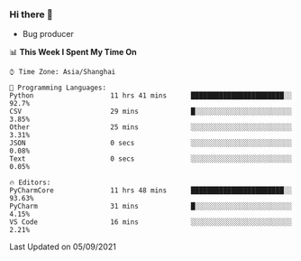 ### Hi there 👋
* Bug producer
<!--START_SECTION:waka-->
📊 **This Week I Spent My Time On** 

```text
⌚︎ Time Zone: Asia/Shanghai

💬 Programming Languages: 
Python                   11 hrs 41 mins      ███████████████████████░░   92.7% 
CSV                      29 mins             █░░░░░░░░░░░░░░░░░░░░░░░░   3.85% 
Other                    25 mins             ░░░░░░░░░░░░░░░░░░░░░░░░░   3.31% 
JSON                     0 secs              ░░░░░░░░░░░░░░░░░░░░░░░░░   0.08% 
Text                     0 secs              ░░░░░░░░░░░░░░░░░░░░░░░░░   0.05%

🔥 Editors: 
PyCharmCore              11 hrs 48 mins      ███████████████████████░░   93.63% 
PyCharm                  31 mins             █░░░░░░░░░░░░░░░░░░░░░░░░   4.15% 
VS Code                  16 mins             ░░░░░░░░░░░░░░░░░░░░░░░░░   2.21%

```


 Last Updated on 05/09/2021
<!--END_SECTION:waka-->
